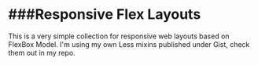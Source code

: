 ###Responsive Flex Layouts
=======================

This is a very simple collection for responsive web layouts based on FlexBox Model.
I'm using my own Less mixins published under Gist, check them out in my repo.

